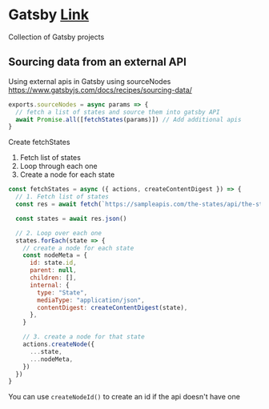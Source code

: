 # Gatsby [Link](https://www.gatsbyjs.com/)
Collection of Gatsby projects

## Sourcing data from an external API
Using external apis in Gatsby using sourceNodes https://www.gatsbyjs.com/docs/recipes/sourcing-data/

```js
exports.sourceNodes = async params => {
  // fetch a list of states and source them into gatsby API
  await Promise.all([fetchStates(params)]) // Add additional apis
}
```

Create fetchStates

1. Fetch list of states
2. Loop through each one
3. Create a node for each state

```js
const fetchStates = async ({ actions, createContentDigest }) => {
  // 1. Fetch list of states
  const res = await fetch(`https://sampleapis.com/the-states/api/the-states`)

  const states = await res.json()

  // 2. Loop over each one
  states.forEach(state => {
    // create a node for each state
    const nodeMeta = {
      id: state.id,
      parent: null,
      children: [],
      internal: {
        type: "State",
        mediaType: "application/json",
        contentDigest: createContentDigest(state),
      },
    }

    // 3. create a node for that state
    actions.createNode({
      ...state,
      ...nodeMeta,
    })
  })
}
```
You can use `createNodeId()` to create an id if the api doesn't have one
